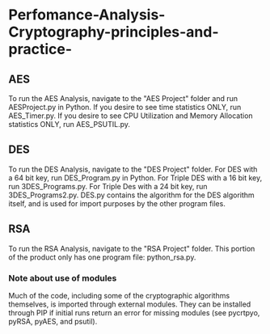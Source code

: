 # Perfomance-Analysis-Cryptography-principles-and-practice-
## AES
To run the AES Analysis, navigate to the "AES Project" folder and run AESProject.py in Python. If you desire to see time statistics ONLY, run AES_Timer.py. If you desire to see CPU Utilization and Memory Allocation statistics ONLY, run AES_PSUTIL.py.

## DES
To run the DES Analysis, navigate to the "DES Project" folder. For DES with a 64 bit key, run DES_Program.py in Python. For Triple DES with a 16 bit key, run 3DES_Programs.py. For Triple Des with a 24 bit key, run 3DES_Programs2.py. DES.py contains the algorithm for the DES algorithm itself, and is used for import purposes by the other program files.

## RSA
To run the RSA Analysis, navigate to the "RSA Project" folder. This portion of the product only has one program file: python_rsa.py. 

### Note about use of modules
Much of the code, including some of the cryptographic algorithms themselves, is imported through external modules. They can be installed through PIP if initial runs return an error for missing modules (see pycrtpyo, pyRSA, pyAES, and psutil).
